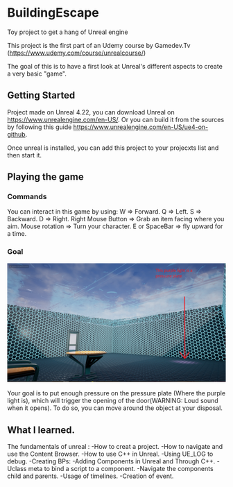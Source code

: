 # BuildingEscape
Toy project to get a hang of Unreal engine

This project is the first part of an Udemy course by Gamedev.Tv (https://www.udemy.com/course/unrealcourse/)

The goal of this is to have a first look at Unreal's different aspects to create a very basic "game".

## Getting Started

Project made on Unreal 4.22, you can download Unreal on https://www.unrealengine.com/en-US/.
Or you can build it from the sources by following this guide https://www.unrealengine.com/en-US/ue4-on-github.

Once unreal is installed, you can add this project to your projecxts list and then start it.

## Playing the game

### Commands

You can interact in this game by using:
W => Forward.
Q => Left.
S => Backward.
D => Right.
Right Mouse Button => Grab an item facing where you aim.
Mouse rotation => Turn your character.
E or SpaceBar => fly upward for a time.

### Goal
![Image Du Jeu](https://github.com/Clemyxy/BuildingEscape/blob/master/Screen%20Building%20Escape.png)

Your goal is to put enough pressure on the pressure plate (Where the purple light is), 
which will trigger the opening of the door(WARNING: Loud sound when it opens).
To do so, you can move around the object at your disposal.

## What I learned.
The fundamentals of unreal :
-How to creat a project.
-How to navigate and use the Content Browser.
-How to use C++ in Unreal.
-Using UE_LOG to debug.
-Creating BPs:
  -Adding Components in Unreal and Through C++.
  -Uclass meta to bind a script to a component.
  -Navigate the components child and parents.
  -Usage of timelines.
  -Creation of event.

  
